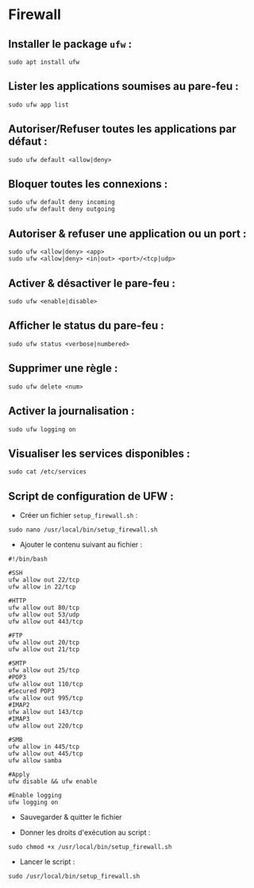 # Firewall

## Installer le package `ufw` :

```shell
sudo apt install ufw
```

## Lister les applications soumises au pare-feu :

```shell
sudo ufw app list
```

## Autoriser/Refuser toutes les applications par défaut :

```shell
sudo ufw default <allow|deny>
```

## Bloquer toutes les connexions :

```shell
sudo ufw default deny incoming
sudo ufw default deny outgoing
```

## Autoriser & refuser une application ou un port :

```shell
sudo ufw <allow|deny> <app>
sudo ufw <allow|deny> <in|out> <port>/<tcp|udp>
```

## Activer & désactiver le pare-feu :

```shell
sudo ufw <enable|disable>
```

## Afficher le status du pare-feu :

```shell
sudo ufw status <verbose|numbered>
```

## Supprimer une règle :

```shell
sudo ufw delete <num>
```

## Activer la journalisation :

```shell
sudo ufw logging on
```

## Visualiser les services disponibles :

```shell
sudo cat /etc/services
```

## Script de configuration de UFW :

* Créer un fichier `setup_firewall.sh` :

```
sudo nano /usr/local/bin/setup_firewall.sh
```

* Ajouter le contenu suivant au fichier :

```
#!/bin/bash

#SSH
ufw allow out 22/tcp
ufw allow in 22/tcp

#HTTP
ufw allow out 80/tcp
ufw allow out 53/udp
ufw allow out 443/tcp

#FTP
ufw allow out 20/tcp
ufw allow out 21/tcp

#SMTP
ufw allow out 25/tcp
#POP3
ufw allow out 110/tcp
#Secured POP3
ufw allow out 995/tcp
#IMAP2
ufw allow out 143/tcp
#IMAP3
ufw allow out 220/tcp

#SMB
ufw allow in 445/tcp
ufw allow out 445/tcp
ufw allow samba

#Apply
ufw disable && ufw enable

#Enable logging
ufw logging on
```

* Sauvegarder & quitter le fichier

* Donner les droits d'exécution au script :

```shell
sudo chmod +x /usr/local/bin/setup_firewall.sh
```

* Lancer le script :

```shell
sudo /usr/local/bin/setup_firewall.sh
```

